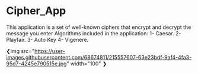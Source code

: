 # Cipher_App
This application is a set of well-known ciphers that encrypt and decrypt the message you enter
Algorithms included in the application:
1- Caesar.
2- Playfair.
3- Auto Key
4- Vigenere.

❮img src="https://user-images.githubusercontent.com/68674811/215557607-63e23bdf-9af4-4fa3-95d7-4245e790515e.jpg" width="100" ❯

